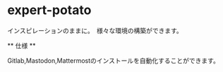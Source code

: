 # expert-potato
インスピレーションのままに。　様々な環境の構築ができます。

** 仕様 **

Gitlab,Mastodon,Mattermostのインストールを自動化することができます。
